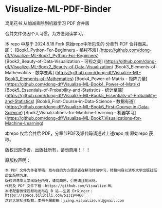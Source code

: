 # Visualize-ML-PDF-Binder
鸢尾花书 从加减乘除到机器学习 PDF 合并版

合并文件仅因个人习惯，为方便阅读学习。

本 repo 中基于 2024.8.18 Fork 原始repo中所包含的 分章节 PDF 合并而来。即：
  [Book1_Python-For-Beginners - 编程不难] (https://github.com/dong-df/Visualize-ML-Book1_Python-For-Beginners)  
  [Book2_Beauty-of-Data-Visualization - 可视之美] (https://github.com/dong-df/Visualize-ML-Book2_Beauty-of-Data-Visualization)
  [Book3_Elements-of-Mathematics - 数学要素] (https://github.com/dong-df/Visualize-ML-Book3_Elements-of-Mathematics)
  [Book4_Power-of-Matrix - 矩阵力量] (https://github.com/dong-df/Visualize-ML-Book4_Power-of-Matrix)
  [Book5_Essentials-of-Probability-and-Statistics - 统计至简] (https://github.com/dong-df/Visualize-ML-Book5_Essentials-of-Probability-and-Statistics)
  [Book6_First-Course-in-Data-Science - 数据有道] (https://github.com/dong-df/Visualize-ML-Book6_First-Course-in-Data-Science)
  [Book7_Visualizations-for-Machine-Learning - 机器学习] (https://github.com/dong-df/Visualize-ML-Book7_Visualizations-for-Machine-Learning)

本repo 仅含合并后 PDF，分章节PDF及源代码请通过上述repo 或 原始repo 获取。

版权归原作者、出版社所有，请勿商用！！！


原版权声明：
~~~
本 PDF 文件为作者草稿，发布目的为方便读者在移动终端学习，终稿内容以清华大学出版社纸质出版物为准。
版权归清华大学出版社所有，请勿商用，引用请注明出处。
代码及 PDF 文件下载：https://github.com/Visualize-ML
本书配套微课视频均发布在 B 站——生姜 DrGinger：https://space.bilibili.com/513194466
欢迎大家批评指教，本书专属邮箱：jiang.visualize.ml@gmail.com
~~~




